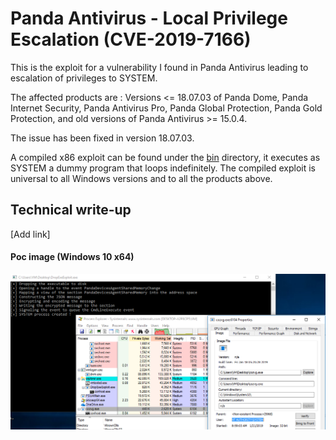 # Panda Antivirus - Local Privilege Escalation (CVE-2019-7166)
This is the exploit for a vulnerability I found in Panda Antivirus leading to escalation of privileges to SYSTEM.

The affected products are : Versions <= 18.07.03 of Panda Dome, Panda Internet Security, Panda Antivirus Pro, Panda Global Protection, Panda Gold Protection, and old versions of Panda Antivirus >= 15.0.4.

The issue has been fixed in version 18.07.03.

A compiled x86 exploit can be found under the [bin](bin) directory, it executes as SYSTEM a dummy program that loops indefinitely. The compiled exploit is universal to all Windows versions and to all the products above.

## Technical write-up
[Add link]

#### Poc image (Windows 10 x64)
![PoC](poc.png)

